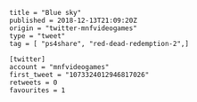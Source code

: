 ```
title = "Blue sky"
published = 2018-12-13T21:09:20Z
origin = "twitter-mnfvideogames"
type = "tweet"
tag = [ "ps4share", "red-dead-redemption-2",]

[twitter]
account = "mnfvideogames"
first_tweet = "1073324012946817026"
retweets = 0
favourites = 1
```

<p class='image'><img src='https://mnf.m17s.net/2018/12/13/DuU2gABWwAAw0Dr.jpg' alt=''></p>

